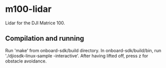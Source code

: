 # m100-lidar
Lidar for the DJI Matrice 100.

## Compilation and running
Run 'make' from onboard-sdk/build directory.
In onboard-sdk/build/bin, run './djiosdk-linux-sample -interactive'.
After having lifted off, press z for obstacle avoidance.
